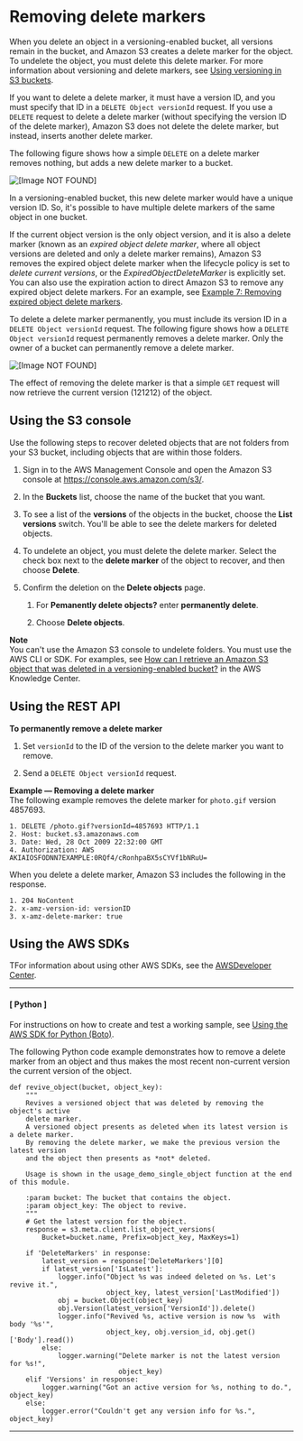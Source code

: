 # Removing delete markers<a name="RemDelMarker"></a>

When you delete an object in a versioning\-enabled bucket, all versions remain in the bucket, and Amazon S3 creates a delete marker for the object\. To undelete the object, you must delete this delete marker\. For more information about versioning and delete markers, see [Using versioning in S3 buckets](Versioning.md)\.

If you want to delete a delete marker, it must have a version ID, and you must specify that ID in a `DELETE Object versionId` request\. If you use a `DELETE` request to delete a delete marker \(without specifying the version ID of the delete marker\), Amazon S3 does not delete the delete marker, but instead, inserts another delete marker\.

The following figure shows how a simple `DELETE` on a delete marker removes nothing, but adds a new delete marker to a bucket\.

![\[Image NOT FOUND\]](http://docs.aws.amazon.com/AmazonS3/latest/userguide/images/versioning_DELETE_deleteMarker.png)

In a versioning\-enabled bucket, this new delete marker would have a unique version ID\. So, it's possible to have multiple delete markers of the same object in one bucket\. 

If the current object version is the only object version, and it is also a delete marker \(known as an *expired object delete marker*, where all object versions are deleted and only a delete marker remains\), Amazon S3 removes the expired object delete marker when the lifecycle policy is set to *delete current versions*, or the *ExpiredObjectDeleteMarker* is explicitly set\. You can also use the expiration action to direct Amazon S3 to remove any expired object delete markers\. For an example, see [Example 7: Removing expired object delete markers](lifecycle-configuration-examples.md#lifecycle-config-conceptual-ex7)\. 

To delete a delete marker permanently, you must include its version ID in a `DELETE Object versionId` request\. The following figure shows how a `DELETE Object versionId` request permanently removes a delete marker\. Only the owner of a bucket can permanently remove a delete marker\.

![\[Image NOT FOUND\]](http://docs.aws.amazon.com/AmazonS3/latest/userguide/images/versioning_DELETE_deleteMarkerVersioned.png)

The effect of removing the delete marker is that a simple `GET` request will now retrieve the current version \(121212\) of the object\.

## Using the S3 console<a name="undelete-objects"></a>

Use the following steps to recover deleted objects that are not folders from your S3 bucket, including objects that are within those folders\. 

1. Sign in to the AWS Management Console and open the Amazon S3 console at [https://console\.aws\.amazon\.com/s3/](https://console.aws.amazon.com/s3/)\.

1. In the **Buckets** list, choose the name of the bucket that you want\.

1. To see a list of the **versions** of the objects in the bucket, choose the **List versions** switch\. You'll be able to see the delete markers for deleted objects\. 

   

1. To undelete an object, you must delete the delete marker\. Select the check box next to the **delete marker** of the object to recover, and then choose **Delete**\.

1. Confirm the deletion on the **Delete objects** page\.

   1. For **Pemanently delete objects?** enter **permanently delete**\.

   1. Choose **Delete objects**\.

**Note**  
You can't use the Amazon S3 console to undelete folders\. You must use the AWS CLI or SDK\. For examples, see [ How can I retrieve an Amazon S3 object that was deleted in a versioning\-enabled bucket?](http://aws.amazon.com/premiumsupport/knowledge-center/s3-undelete-configuration/) in the AWS Knowledge Center\.

## Using the REST API<a name="delete-marker-rest-api"></a>

**To permanently remove a delete marker**

1. Set `versionId` to the ID of the version to the delete marker you want to remove\.

1. Send a `DELETE Object versionId` request\.

**Example — Removing a delete marker**  
The following example removes the delete marker for `photo.gif` version 4857693\.  

```
1. DELETE /photo.gif?versionId=4857693 HTTP/1.1
2. Host: bucket.s3.amazonaws.com
3. Date: Wed, 28 Oct 2009 22:32:00 GMT
4. Authorization: AWS AKIAIOSFODNN7EXAMPLE:0RQf4/cRonhpaBX5sCYVf1bNRuU=
```

When you delete a delete marker, Amazon S3 includes the following in the response\.

```
1. 204 NoContent 
2. x-amz-version-id: versionID 
3. x-amz-delete-marker: true
```

## Using the AWS SDKs<a name="remove-delete-marker-examples-sdk"></a>

TFor information about using other AWS SDKs, see the [AWSDeveloper Center](https://aws.amazon.com/code/)\.

------
#### [ Python ]

For instructions on how to create and test a working sample, see [Using the AWS SDK for Python \(Boto\)](UsingTheBotoAPI.md)\. 

The following Python code example demonstrates how to remove a delete marker from an object and thus makes the most recent non\-current version the current version of the object\.

```
def revive_object(bucket, object_key):
    """
    Revives a versioned object that was deleted by removing the object's active
    delete marker.
    A versioned object presents as deleted when its latest version is a delete marker.
    By removing the delete marker, we make the previous version the latest version
    and the object then presents as *not* deleted.

    Usage is shown in the usage_demo_single_object function at the end of this module.

    :param bucket: The bucket that contains the object.
    :param object_key: The object to revive.
    """
    # Get the latest version for the object.
    response = s3.meta.client.list_object_versions(
        Bucket=bucket.name, Prefix=object_key, MaxKeys=1)

    if 'DeleteMarkers' in response:
        latest_version = response['DeleteMarkers'][0]
        if latest_version['IsLatest']:
            logger.info("Object %s was indeed deleted on %s. Let's revive it.",
                        object_key, latest_version['LastModified'])
            obj = bucket.Object(object_key)
            obj.Version(latest_version['VersionId']).delete()
            logger.info("Revived %s, active version is now %s  with body '%s'",
                        object_key, obj.version_id, obj.get()['Body'].read())
        else:
            logger.warning("Delete marker is not the latest version for %s!",
                           object_key)
    elif 'Versions' in response:
        logger.warning("Got an active version for %s, nothing to do.", object_key)
    else:
        logger.error("Couldn't get any version info for %s.", object_key)
```

------